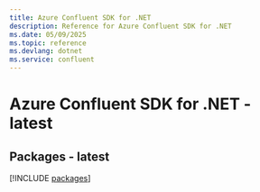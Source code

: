 ```yaml
---
title: Azure Confluent SDK for .NET
description: Reference for Azure Confluent SDK for .NET
ms.date: 05/09/2025
ms.topic: reference
ms.devlang: dotnet
ms.service: confluent
---
```

# Azure Confluent SDK for .NET - latest
## Packages - latest
[!INCLUDE [packages](confluent-index.md)]